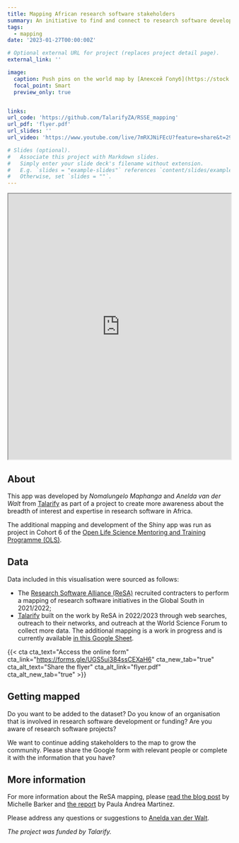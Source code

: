```yaml
---
title: Mapping African research software stakeholders
summary: An initiative to find and connect to research software developers, funders, organisations, and more across the African continent.
tags:
  - mapping
date: '2023-01-27T00:00:00Z'

# Optional external URL for project (replaces project detail page).
external_link: ''

image:
  caption: Push pins on the world map by [Алексей Голуб](https://stock.adobe.com/za/contributor/207675646/%D0%B0%D0%BB%D0%B5%D0%BA%D1%81%D0%B5%D0%B9-%D0%B3%D0%BE%D0%BB%D1%83%D0%B1?load_type=author&prev_url=detail)
  focal_point: Smart
  preview_only: true


links:
url_code: 'https://github.com/TalarifyZA/RSSE_mapping'
url_pdf: 'flyer.pdf'
url_slides: ''
url_video: 'https://www.youtube.com/live/7mRXJNiFEcU?feature=share&t=2978'

# Slides (optional).
#   Associate this project with Markdown slides.
#   Simply enter your slide deck's filename without extension.
#   E.g. `slides = "example-slides"` references `content/slides/example-slides.md`.
#   Otherwise, set `slides = ""`.
---
```



<iframe src="https://rsse-africa.shinyapps.io/RSSE_mapping/" data-external="1" width="100%" height="600px">
</iframe>


## About

This app was developed by _Nomalungelo Maphanga_ and _Anelda van der Walt_ from [Talarify](https://talarify.co.za) as part of a project to create more awareness about the breadth of interest and expertise in research software in Africa.

The additional mapping and development of the Shiny app was run as project in Cohort 6 of the [Open Life Science Mentoring and Training Programme (OLS)](https://openlifesci.org).

## Data

Data included in this visualisation were sourced as follows:

- The [Research Software Alliance (ReSA)](https://www.researchsoft.org/) recruited contracters to perform a mapping of research software initiatives in the Global South in 2021/2022;
- [Talarify](https://talarify.co.za) built on the work by ReSA in 2022/2023 through web searches, outreach to their networks, and outreach at the World Science Forum to collect more data. The additional mapping is a work in progress and is currently available [in this Google Sheet](https://docs.google.com/spreadsheets/d/18FSidlJ4o1AOwz7lVoy2A8iWDxiADHMZ4sWMEIisYJA/edit#gid=0).

{{< cta cta_text="Access the online form" cta_link="https://forms.gle/UGS5ui384ssCEXaH6" cta_new_tab="true" cta_alt_text="Share the flyer" cta_alt_link="flyer.pdf" cta_alt_new_tab="true" >}}


## Getting mapped

Do you want to be added to the dataset? Do you know of an organisation that is involved in research software development or funding? Are you aware of research software projects?

We want to continue adding stakeholders to the map to grow the community. Please share the Google form with relevant people or complete it with the information that you have?



## More information

For more information about the ReSA mapping, please [read the blog post](https://www.researchsoft.org/blog/2022-10/) by Michelle Barker and [the report](https://zenodo.org/record/7179807#.Y8UaK9JByV4) by Paula Andrea Martinez.

Please address any questions or suggestions to [Anelda van der Walt](mailto:anelda@talarify.co.za). 


_The project was funded by Talarify._